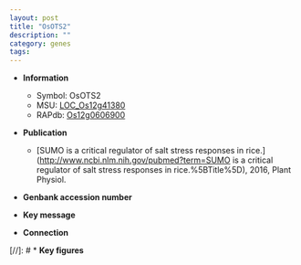 ```yaml
---
layout: post
title: "OsOTS2"
description: ""
category: genes
tags: 
---
```


* **Information**  
    + Symbol: OsOTS2  
    + MSU: [LOC_Os12g41380](http://rice.plantbiology.msu.edu/cgi-bin/ORF_infopage.cgi?orf=LOC_Os12g41380)  
    + RAPdb: [Os12g0606900](http://rapdb.dna.affrc.go.jp/viewer/gbrowse_details/irgsp1?name=Os12g0606900)  

* **Publication**  
    + [SUMO is a critical regulator of salt stress responses in rice.](http://www.ncbi.nlm.nih.gov/pubmed?term=SUMO is a critical regulator of salt stress responses in rice.%5BTitle%5D), 2016, Plant Physiol.

* **Genbank accession number**  

* **Key message**  

* **Connection**  

[//]: # * **Key figures**  


